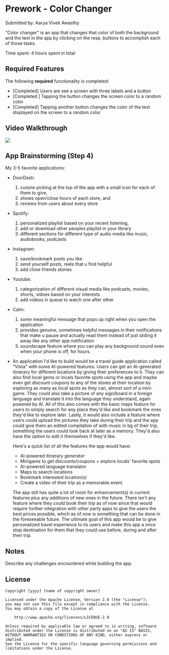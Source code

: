 # Prework - Color Changer

Submitted by: Aarya Vivek Awasthy

"Color changer" is an app that changes that color of both the background and the text in the app by clicking on the resp. buttons to accomplish each of those tasks.

Time spent: 4 hours spent in total

## Required Features

The following **required** functionality is completed:

- [Completed] Users are see a screen with three labels and a button
- [Completed ] Tapping the button changes the screen color to a random color
- [Completed] Tapping another button changes the color of the text displayed on the screen to a random color
 
## Video Walkthrough

<div>
    <a href="https://www.loom.com/share/348b03f31e5e4eaba938495f016c4d7e">
    </a>
    <a href="https://www.loom.com/share/348b03f31e5e4eaba938495f016c4d7e">
      <img style="max-width:300px;" src="https://cdn.loom.com/sessions/thumbnails/348b03f31e5e4eaba938495f016c4d7e-eb528074a71215ac-full-play.gif">
    </a>
  </div>

## App Brainstorming (Step 4)
My 3-5 favorite applications:
- DoorDash: 
    1. cuisine picking at the top of the app with a small icon for each of them to give, 
    2. shows open/close hours of each store, and
    3. reviews from users about every store
    
- Spotify: 
    1. personalized playlist based on your recent listening,
    2. add or download other peoples playlist in your library
    3. different sections for different type of audio media like music, audiobooks, podcasts
- Instagram:
    1. save/bookmark posts you like
    2. send yourself posts, reels that u find helpful
    3. add close friends stories
- Youtube:
    1. categorization of different visual media like podcasts, movies, shorts, vidoes based on your interests
    2. add videos in queue to watch one after other
- Calm:
    1. some meaningful message that pops up right when you open the application
    2. provides genuine, sometimes helpful messages in their notifications that make u pause and actually read them instead of just sliding it away like any other app notification
    3. soundscape feature where you can play any background sound even when your phone is off, for hours. 

    
- An application I'd like to build would be a travel guide application called "Vista" with some AI-powered features. Users can get an AI-generated itinerary for different locations by giving their preferences to it. They can also find local gems or locals favorite spots using the app and maybe even get discount coupons to any of the stores at their location by exploring as many as local spots as they can, almost sort of a mini-game. They could also take a picture of any sign/board in a foreign language and translate it into the language they understand, again powered by AI. All of this also comes with the basic maps feature for users to simply search for any place they'd like and bookmark the ones they'd like to explore later. Lastly, it would also include a feature where users could upload the pictures they take during their trip and the app could give them an edited compilation of with music in bg of their trip, something the users could look back at later as a memory. They'd also have the option to edit it themselves if they'd like. 

    Here's a quick list of all the features the app would have:
    - AI-powered itinerary generator
    - Minigame to get discounts/coupons + explore locals' favorite spots
    - AI-powered language translator
    - Maps to search locations 
    - Bookmark interested location(s) 
    - Create a video of their trip as a memorable event.
    
    The app still has quite a lot of room for enhancement(s) in current features plus any additions of new ones in the future. There isn't any feature where they could book their trip as of now since that would require further integration with other party apps to give the users the best prices possible, which as of now is something that can be done in the foreseeable future. 
     The ultimate goal of this app would be to give personalized travel experience to its users and make this app a once stop destination for them that they could use before, during and after their trip. 


## Notes

Describe any challenges encountered while building the app.

## License

    Copyright [yyyy] [name of copyright owner]

    Licensed under the Apache License, Version 2.0 (the "License");
    you may not use this file except in compliance with the License.
    You may obtain a copy of the License at

        http://www.apache.org/licenses/LICENSE-2.0

    Unless required by applicable law or agreed to in writing, software
    distributed under the License is distributed on an "AS IS" BASIS,
    WITHOUT WARRANTIES OR CONDITIONS OF ANY KIND, either express or implied.
    See the License for the specific language governing permissions and
    limitations under the License.
